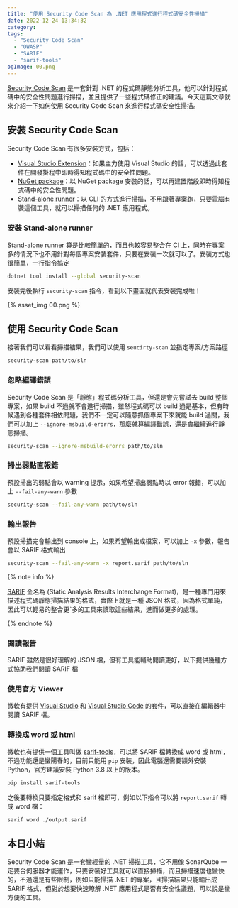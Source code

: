 ```yaml
---
title: "使用 Security Code Scan 為 .NET 應用程式進行程式碼安全性掃描"
date: 2022-12-24 13:34:32
category:
tags:
  - "Security Code Scan"
  - "OWASP"
  - "SARIF"
  - "sarif-tools"
ogImage: 00.png
---
```


[Security Code Scan](https://security-code-scan.github.io/) 是一套針對 .NET 的程式碼靜態分析工具，他可以針對程式碼中的安全性問題進行掃描，並且提供了一些程式碼修正的建議。今天這篇文章就來介紹一下如何使用 Security Code Scan 來進行程式碼安全性掃描。

<!-- more -->

## 安裝 Security Code Scan

Security Code Scan 有很多安裝方式，包括：

- [Visual Studio Extension](https://marketplace.visualstudio.com/items?itemName=JaroslavLobacevski.SecurityCodeScanVS2019)：如果主力使用 Visual Studio 的話，可以透過此套件在開發掛程中即時得知程式碼中的安全性問題。
- [NuGet package](https://www.nuget.org/packages/SecurityCodeScan.VS2019/)：以 NuGet package 安裝的話，可以再建置階段即時得知程式碼中的安全性問題。
- [Stand-alone runner](https://www.nuget.org/packages/security-scan/)：以 CLI 的方式進行掃描，不用跟著專案跑，只要電腦有裝這個工具，就可以掃描任何的 .NET 應用程式。

### 安裝 Stand-alone runner

Stand-alone runner 算是比較簡單的，而且也較容易整合在 CI 上，同時在專案多的情況下也不用針對每個專案安裝套件，只要在安裝一次就可以了。安裝方式也很簡單，一行指令搞定

```bash
dotnet tool install --global security-scan
```

安裝完後執行 `security-scan` 指令，看到以下畫面就代表安裝完成啦！

{% asset_img 00.png %}

## 使用 Security Code Scan

接著我們可以看看掃描結果，我們可以使用 `seucirty-scan` 並指定專案/方案路徑

```bash
security-scan path/to/sln
```

### 忽略編譯錯誤

Security Code Scan 是「靜態」程式碼分析工具，但還是會先嘗試去 build 整個專案，如果 build 不過就不會進行掃描，雖然程式碼可以 build 過是基本，但有時候遇到各種套件相依問題，我們不一定可以隨意抓個專案下來就能 build 過關，我們可以加上 `--ignore-msbuild-erorrs`，那麼就算編譯錯誤，還是會繼續進行靜態掃描。

```bash
security-scan --ignore-msbuild-erorrs path/to/sln
```

### 掃出弱點直報錯

預設掃出的弱點會以 warning 提示，如果希望掃出弱點時以 error 報錯，可以加上 `--fail-any-warn` 參數

```bash
security-scan --fail-any-warn path/to/sln
```

### 輸出報告

預設掃描完會輸出到 console 上，如果希望輸出成檔案，可以加上 `-x` 參數，報告會以 SARIF 格式輸出

```bash
security-scan --fail-any-warn -x report.sarif path/to/sln
```

{% note info %}

[SARIF](https://sarifweb.azurewebsites.net/) 全名為 (Static Analysis Results Interchange Format)，是一種專門用來描述程式碼靜態掃描結果的格式，實際上就是一種 JSON 格式，因為格式單純，因此可以輕易的整合更ˋ多的工具來讀取這些結果，進而做更多的處理。

{% endnote %}

### 閱讀報告

SARIF 雖然是很好理解的 JSON 檔，但有工具能輔助閱讀更好，以下提供幾種方式協助我們閱讀 SARIF 檔

### 使用官方 Viewer

微軟有提供 [Visual Studio](https://marketplace.visualstudio.com/items?itemName=WDGIS.MicrosoftSarifViewer) 和 [Visual Studio Code](https://marketplace.visualstudio.com/items?itemName=MS-SarifVSCode.sarif-viewer) 的套件，可以直接在編輯器中閱讀 SARIF 檔。

### 轉換成 word 或 html

微軟也有提供一個工具叫做 [sarif-tools](https://github.com/microsoft/sarif-tools)，可以將 SARIF 檔轉換成 word 或 html，不過功能還是蠻陽春的，目前只能用 `pip` 安裝，因此電腦還需要額外安裝 Python，官方建議安裝 Python 3.8 以上的版本。

```bash
pip install sarif-tools
```

之後要轉換只要指定格式和 sarif 檔即可，例如以下指令可以將 `report.sarif` 轉成 word 檔：

```bash
sarif word ./output.sarif
```

## 本日小結

Security Code Scan 是一套蠻經量的 .NET 掃描工具，它不用像 SonarQube 一定要台伺服器才能運作，只要安裝好工具就可以直接掃描，而且掃描速度也蠻快的，不過還是有些限制，例如只能掃描 .NET 的專案，且掃描結果只能輸出成 SARIF 格式，但對於想要快速瞭解 .NET 應用程式是否有安全性議題，可以說是蠻方便的工具。
